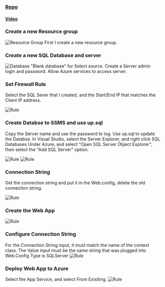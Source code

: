 ### [Repo](https://github.com/klyu521/klyu521.github.io)


#### [Video](https://www.youtube.com/watch?v=Ren0Ekuuug4&feature=youtu.be)

### Create a new Resource group
![Resource Group](1.png)
 First I create a new resource group.
 
### Create a new SQL Database and server 
![Database](2.png)
"Blank database" for Select source.
Create a Server admin login and password.
Allow Azure services to access server. 

### Set Firewall Rule 
Select the SQL Sever that I created, and the Start/End IP that matches the Client IP address.

![Rule](3.png)

### Create Databse to SSMS and use up.sql
Copy the Server name and use the password to log.
Use up.sql to update the Databse.
In Visual Studio, select the Server Explorer, and right click SQL Databases Under Azure, and select "Open SQL Server Object Explorer", 
then select the "Add SQL Server" option.

![Rule](4.png)
![Rule](5.png)

### Connection String
 Get the connection string and put it in the Web.config, delete the old connection string.
 
 ![Rule](6.png)
 
 ### Create the Web App
 ![Rule](7.png)
 
 ### Configure Connection String
 For the Connection String input, it must match the name of the context class.
 The Value input must be the same string that was plugged into Web.Config
 Type is SQLServer
 ![Rule](8.png)
 
 ### Deploy Web App to Azure
  Select the App Service, and select From Exisiting.
  ![Rule](9.png)

